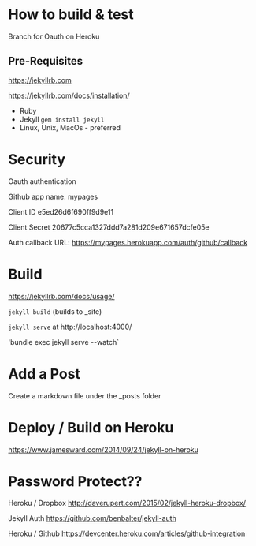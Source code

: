 # How to build & test

Branch for Oauth on Heroku

## Pre-Requisites

https://jekyllrb.com

https://jekyllrb.com/docs/installation/

* Ruby
* Jekyll  `gem install jekyll`
* Linux, Unix, MacOs - preferred

# Security

Oauth authentication

Github app name: mypages

Client ID
e5ed26d6f690ff9d9e11

Client Secret
20677c5cca1327ddd7a281d209e671657dcfe05e


Auth callback URL:
https://mypages.herokuapp.com/auth/github/callback


# Build

https://jekyllrb.com/docs/usage/

`jekyll build` (builds to _site)

`jekyll serve` at http://localhost:4000/

'bundle exec jekyll serve --watch`

# Add a Post

Create a markdown file under the _posts folder

# Deploy / Build on Heroku

https://www.jamesward.com/2014/09/24/jekyll-on-heroku



# Password Protect??

Heroku / Dropbox
http://daverupert.com/2015/02/jekyll-heroku-dropbox/

Jekyll Auth
https://github.com/benbalter/jekyll-auth

Heroku / Github
https://devcenter.heroku.com/articles/github-integration


